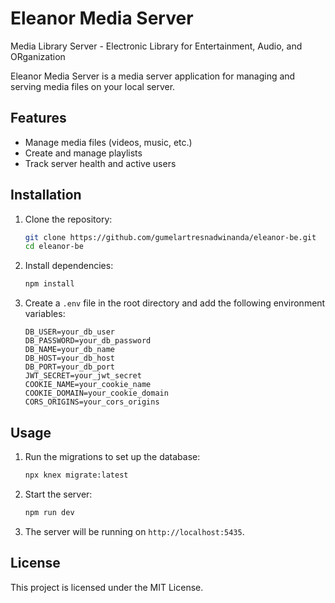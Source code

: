 # Eleanor Media Server

Media Library Server - Electronic Library for Entertainment, Audio, and ORganization

Eleanor Media Server is a media server application for managing and serving media files on your local server.

## Features

- Manage media files (videos, music, etc.)
- Create and manage playlists
- Track server health and active users

## Installation

1. Clone the repository:

   ```sh
   git clone https://github.com/gumelartresnadwinanda/eleanor-be.git
   cd eleanor-be
   ```

2. Install dependencies:

   ```sh
   npm install
   ```

3. Create a `.env` file in the root directory and add the following environment variables:
   ```plaintext
   DB_USER=your_db_user
   DB_PASSWORD=your_db_password
   DB_NAME=your_db_name
   DB_HOST=your_db_host
   DB_PORT=your_db_port
   JWT_SECRET=your_jwt_secret
   COOKIE_NAME=your_cookie_name
   COOKIE_DOMAIN=your_cookie_domain
   CORS_ORIGINS=your_cors_origins
   ```

## Usage

1. Run the migrations to set up the database:

   ```sh
   npx knex migrate:latest
   ```

2. Start the server:

   ```sh
   npm run dev
   ```

3. The server will be running on `http://localhost:5435`.

## License

This project is licensed under the MIT License.
